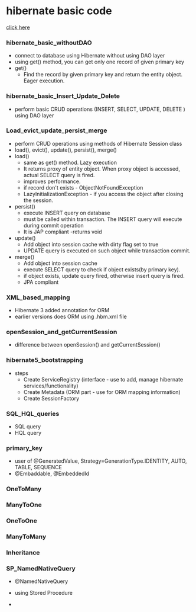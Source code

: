 # hibernate basic code

[click here](https://drishabh.wordpress.com/2020/07/09/advance-java-hibernate/)

### hibernate_basic_withoutDAO
- connect to database using Hibernate without using DAO layer
- using get() method, you can get only one record of given primary key 
- get()
	- Find the record by given primary key and return the entity object. Eager execution.


### hibernate_basic_Insert_Update_Delete
- perform basic CRUD operations (INSERT, SELECT, UPDATE, DELETE ) using DAO layer

### Load_evict_update_persist_merge
- perform CRUD operations using methods of Hibernate Session class
- load(), evict(), update(), persist(), merge() 
- load()
	- same as get() method. Lazy execution
	- It returns proxy of entity object. When proxy object is accessed, actual SELECT query is fired.
	- improves performance.
	- if record don't exists - ObjectNotFoundException
	- LazyInitializationException - if you access the object after closing the session.
- persist()
	- execute INSERT query on database
	- must be called within transaction. The INSERT query will execute during commit operation
	- It is JAP compliant
	-returns void
- update()
	- Add object into session cache with dirty flag set to true
	- UPDATE query is executed on such object while transaction commit.
- merge()
	- Add object into session cache
	- execute SELECT query to check if object exists(by primary key).
	- if object exists, update query fired, otherwise insert query is fired.
	- JPA compliant
	
### XML_based_mapping
- Hibernate 3 added annotation for ORM
- earlier versions does ORM using  .hbm.xml file

### openSession_and_getCurrentSession
- difference between openSession() and getCurrentSession()

### hibernate5_bootstrapping
- steps
	- Create ServiceRegistry (interface - use to add, manage hibernate services/functionality)
	- Create Metadata (ORM part - use for ORM mapping information) 
	- Create SessionFactory

###	SQL_HQL_queries
- SQL query
- HQL query

### primary_key
- user of @GeneratedValue, Strategy=GenerationType.IDENTITY, AUTO, TABLE, SEQUENCE
- @Embaddable, @EmbeddedId

### OneToMany 

### ManyToOne

### OneToOne

### ManyToMany

### Inheritance

### SP_NamedNativeQuery
- @NamedNativeQuery 
- using Stored Procedure



	
	


-